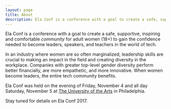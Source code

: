 ```yaml
---
layout: page
title: About
description: Ela Conf is a conference with a goal to create a safe, supportive, inspiring and comfortable _community_ for adult women (18+) to gain the confidence needed to become leaders, speakers, and teachers in the world of tech.
---
```


Ela Conf is a conference with a goal to create a safe, supportive, inspiring and comfortable _community_ for adult women (18+) to gain the confidence needed to become leaders, speakers, and teachers in the world of tech.

In an industry where women are so often marginalized, leadership skills are crucial to making an impact in the field and creating diversity in the workplace. Companies with greater top-level gender diversity perform better financially, are more empathetic, and more innovative. When women become leaders, the entire tech community benefits.

Ela Conf was held on the evening of Friday, November 4 and all day Saturday, November 5 at [The University of the Arts](/venue/) in Philadelphia.

Stay tuned for details on Ela Conf 2017.